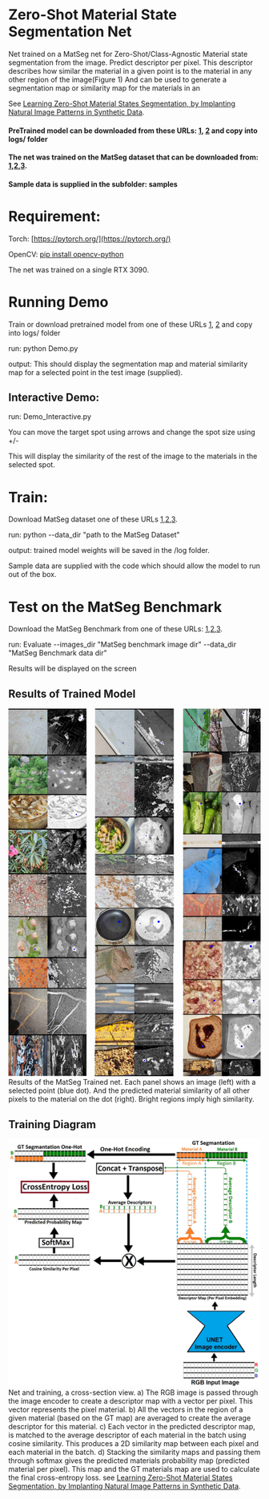 # Zero-Shot Material State Segmentation Net
Net trained on a MatSeg net for Zero-Shot/Class-Agnostic Material state segmentation from the image.
Predict descriptor per pixel. This descriptor describes how similar the material in a given point is to the material in any other region of the image(Figure 1)
And can be used to generate a segmentation map or similarity map for the materials in an

See [Learning Zero-Shot Material States Segmentation,
by Implanting Natural Image Patterns in Synthetic Data](https://arxiv.org/pdf/2403.03309.pdf).

#### PreTrained model can be downloaded from these URLs: [1](https://e.pcloud.link/publink/show?code=XZlkH9ZVr34Vk4oV9LQGkseAyMJXpbRDui7), [2](https://icedrive.net/s/b75b61y8VSagutiYi1FZQSQhQVtZ) and copy into logs/ folder
#### The net was trained on the MatSeg dataset that can be downloaded from: [1](https://e.pcloud.link/publink/show?code=kZHCcnZOfzqInb3anSl7xzFBoqCDmkr2JKV),[2](https://icedrive.net/s/SBb3g9WzQ5wZuxX9892Z3R4bW8jw),[3](https://zenodo.org/records/10801191).
#### Sample data is supplied in the subfolder: samples
 



# Requirement:

Torch: [https://pytorch.org/](https://pytorch.org/)

OpenCV: [pip install opencv-python](https://pytorch.org/)

The net was trained on a single RTX 3090.

# Running Demo
Train or download pretrained model  from one of these URLs [1](https://e.pcloud.link/publink/show?code=XZlkH9ZVr34Vk4oV9LQGkseAyMJXpbRDui7), [2](https://icedrive.net/s/b75b61y8VSagutiYi1FZQSQhQVtZ) and copy into logs/ folder

run: python Demo.py

output: This should display the segmentation map and material similarity map for a selected point in the test image (supplied).

## Interactive Demo:
run: Demo_Interactive.py

You can move the target spot using arrows and change the spot size using +/- 

This will display the similarity of the rest of the image to the materials in the selected spot.

# Train:
Download MatSeg dataset one of these URLs [1](https://e.pcloud.link/publink/show?code=kZHCcnZOfzqInb3anSl7xzFBoqCDmkr2JKV),[2](https://icedrive.net/s/SBb3g9WzQ5wZuxX9892Z3R4bW8jw),[3](https://zenodo.org/records/10801191).

run: python --data_dir "path to the MatSeg Dataset"

output: trained model weights will be saved in the /log folder.

Sample data are supplied with the code which should allow the model to run out of the box.

# Test on the MatSeg Benchmark
Download the MatSeg Benchmark from one of these URLs: [1](https://icedrive.net/s/NtbARDSx6WtSN748Z7kix8ZXZtSu),[2](https://e.pcloud.link/publink/show?code=XZDsGnZ3ERMX76L5dYLzfnPTch8fYRtlRXV),[3](https://zenodo.org/records/10801191).

run: Evaluate --images_dir "MatSeg benchmark image dir" --data_dir "MatSeg Benchmark data dir"

Results will be displayed on the screen

## Results of Trained Model

![](Figure1.jpg)
Results of the MatSeg Trained net. Each panel shows an image (left)
with a selected point (blue dot). And the predicted material similarity of all other pixels to the material on the
dot (right). Bright regions imply high similarity.

## Training Diagram

![](Figure2.jpg)
Net and training, a cross-section view. a) The RGB image is passed through the image encoder to
create a descriptor map with a vector per pixel. This vector represents the pixel material. b) All the vectors in
the region of a given material (based on the GT map) are averaged to create the average descriptor for this
material. c) Each vector in the predicted descriptor map, is matched to the average descriptor of
each material in the batch using cosine similarity. This produces a 2D similarity map between each pixel and
each material in the batch. d) Stacking the similarity maps and passing them through softmax gives the
predicted materials probability map (predicted material per pixel). This map and the GT materials map are
used to calculate the final cross-entropy loss.
see [Learning Zero-Shot Material States Segmentation,
by Implanting Natural Image Patterns in Synthetic Data](https://arxiv.org/pdf/2403.03309.pdf).














